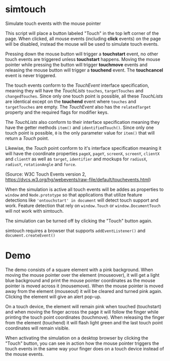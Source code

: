simtouch
========

Simulate touch events with the mouse pointer

This script will place a button labeled "Touch" in the top left corner of the page. When clicked, all mouse events (including **click** events) on the page will be disabled, instead the mouse will be used to simulate touch events.

Pressing down the mouse button will trigger a **touchstart** event, no other touch events are triggered unless **touchstart** happens. Moving the mouse pointer while pressing the button will trigger **touchmove** events and releasing the mouse button will trigger a **touchend** event. The **touchcancel** event is never triggered.

The touch events conform to the *TouchEvent* interface specification, meaning they will have the *TouchLists* `touches`, `targetTouches` and `changedTouches`. Since only one touch point is possible, all these *TouchLists* are identical except on the **touchend** event where `touches` and `targetTouches` are empty. The *TouchEvent* also has the `relatedTarget` property and the required flags for modifier keys.

The *TouchLists* also conform to their interface specification meaning they have the getter methods `item()` and `identifiedTouch()`. Since only one touch point is possible, `0` is the only parameter value for `item()` that will return a *Touch* point.

Likewise, the *Touch* point conform to it's interface specification meaning it will have the coordinate properties `pageX`, `pageY`, `screenX`, `screenY`, `clientX` and `clientY` as well as `target`, `identifier` and mockups for `radiusX`, `radiusY`, `rotationAngle` and `force`.

(Source: W3C Touch Events version 2, https://dvcs.w3.org/hg/webevents/raw-file/default/touchevents.html)


When the simulation is active all touch events will be addes as properties to `window` and `Node.prototype` so that applications that utilize feature detections like `'ontouchstart' in document` will detect touch support and work. Feature detection that rely on `window.Touch` or `window.DocumentTouch` will not work with simtouch.


The simulation can be turned off by clicking the "Touch" button again.

simtouch requires a browser that supports `addEventListener()` and `document.createEvent()`


Demo
====

The demo consists of a square element with a pink background. When moving the mouse pointer over the element (mouseover), it will get a light blue background and print the mouse pointer coordinates as the mouse pointer is moved across it (mousemove). When the mouse pointer is moved away from the element (mouseout) it will be cleared and turned pink again. Clicking the element will give an alert pop-up.

On a touch device, the element will remain pink when touched (touchstart) and when moving the finger across the page it will follow the finger while printing the touch point coordinates (touchmove). When releasing the finger from the element (touchend) it will flash light green and the last touch point coordinates will remain visible.

When activating the simulation on a desktop browser by clicking the "Touch" button, you can see in action how the mouse pointer triggers the touch events in the same way your finger does on a touch device instead of the mouse events.
